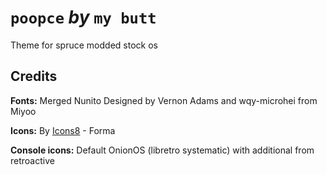 # `poopce` *by* `my butt`

Theme for spruce modded stock os


## Credits


**Fonts:** Merged Nunito Designed by Vernon Adams and wqy-microhei from Miyoo

**Icons:** By [Icons8](https://icons8.com/) - Forma

**Console icons:** Default OnionOS (libretro systematic) with additional from retroactive